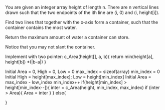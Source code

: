 You are given an integer array height of length n. There are n vertical lines drawn such that the two endpoints of the ith line are (i, 0) and (i, height[i]).

Find two lines that together with the x-axis form a container, such that the container contains the most water.

Return the maximum amount of water a container can store.

Notice that you may not slant the container.

Implement with two pointer:
c_Area(height[], a, b){
  return min(height[a], height[b]) *(|b-a|)
}

Initial Area = 0, High = 0, Low = 0 max_index = sizeof(array) min_index = 0
Initial High = height[max_index]; Low = height[min_index]
Initial Area = max_index - low_index
min_index++
if(height[min_index] > height[min_index--]){
  inter = c_Area(height, min_index, max_index)
  if (inter > Area){
    Area = inter
  }
}
else{
  
}
